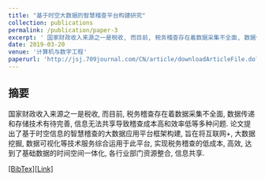 ```yaml
---
title: "基于时空大数据的智慧稽查平台构建研究"
collection: publications
permalink: /publication/paper-3
excerpt: ' 国家财政收入来源之一是税收, 而目前, 税务稽查存在着数据采集不全面, 数据传递和存储技术有待完善, 信息无法共享导致稽查成本高和效率低等多种问题. 论文提出了基于时空信息的智慧稽查的大数据应用平台框架构建, 旨在将互联网+, 大数据挖掘, 数据可视化等技术服务综合运用于此平台, 实现税务稽查的低成本, 高效, 达到了基础数据的时间空间一体化, 各行业部门资源整合, 信息共享.'
date: 2019-03-20
venue: '计算机与数字工程'
paperurl: 'http://jsj.709journal.com/CN/article/downloadArticleFile.do?attachType=PDF&id=1275'
---
```

## 摘要
国家财政收入来源之一是税收, 而目前, 税务稽查存在着数据采集不全面, 数据传递和存储技术有待完善, 信息无法共享导致稽查成本高和效率低等多种问题. 论文提出了基于时空信息的智慧稽查的大数据应用平台框架构建, 旨在将互联网+, 大数据挖掘, 数据可视化等技术服务综合运用于此平台, 实现税务稽查的低成本, 高效, 达到了基础数据的时间空间一体化, 各行业部门资源整合, 信息共享.

[[BibTex]](https://scholar.googleusercontent.com/scholar.bib?q=info:ZWu8gDZyudEJ:scholar.google.com/&output=citation&scisdr=CgWsBrQ2ENqW2akY7D4:AAGBfm0AAAAAXUEd9D6x0A53N9HK3KDb31V6-Frx1AYF&scisig=AAGBfm0AAAAAXUEd9HGUGc_Uhp9BOKlVZht-tLZLaOhG&scisf=4&ct=citation&cd=-1&hl=zh-CN&authuser=1)[[Link]](http://jsj.709journal.com/CN/article/downloadArticleFile.do?attachType=PDF&id=1275)
